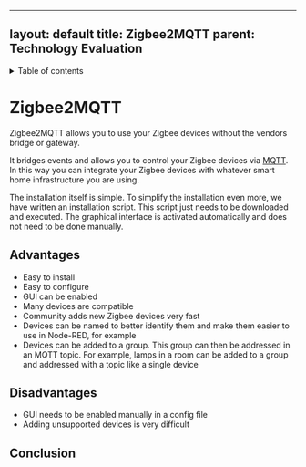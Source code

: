  ---
layout: default 
title: Zigbee2MQTT 
parent: Technology Evaluation
---

<details close markdown="block">
  <summary>
    Table of contents
  </summary>
  {: .text-delta }
1. TOC
{:toc}
</details>

# Zigbee2MQTT

Zigbee2MQTT allows you to use your Zigbee devices without the vendors bridge or gateway.

It bridges events and allows you to control your Zigbee devices via [MQTT](/pages/knowledge/mqtt.html). In this way you
can integrate your Zigbee devices with whatever smart home infrastructure you are using.

The installation itself is simple. To simplify the installation even more, we have written an installation script. This
script just needs to be downloaded and executed. The graphical interface is activated automatically and does not need to
be done manually.

## Advantages

- Easy to install
- Easy to configure
- GUI can be enabled
- Many devices are compatible
- Community adds new Zigbee devices very fast
- Devices can be named to better identify them and make them easier to use in Node-RED, for example
- Devices can be added to a group. This group can then be addressed in an MQTT topic. For example, lamps in a room can
  be added to a group and addressed with a topic like a single device

## Disadvantages

- GUI needs to be enabled manually in a config file
- Adding unsupported devices is very difficult

## Conclusion

